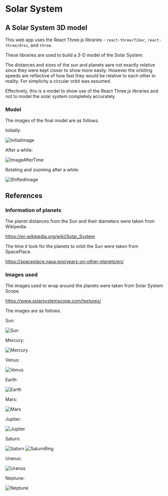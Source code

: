 # Solar System

## A Solar System 3D model

This web app uses the React Three.js libraries - `react-three/fiber`, `react-three/drei`, and `three`.

These libraries are used to build a 3-D model of the Solar System.

The distances and sizes of the sun and planets aare not exactly relative since they were kept closer to show more easily. However the orbiting speeds are reflective of how fast they would be relative to each other in reality. For simplicity a circular orbit was assumed.

Effectively, this is a model to show use of the React Three.js libraries and not to model the solar system completely accurately.

### Model

The images of the final model are as follows.

Initially:

![InitialImage](./readme_images/1.jpg)

After a while:

![ImageAfterTime](./readme_images/2.jpg)

Rotating and zooming after a while:

![ShiftedImage](./readme_images/shifted.jpg)


## References

### Information of planets

The planet distances from the Sun and their diameters were taken from Wikipedia.

https://en.wikipedia.org/wiki/Solar_System

The time it took for the planets to orbit the Sun were taken from SpacePlace.

https://spaceplace.nasa.gov/years-on-other-planets/en/

### Images used

The images used to wrap around the planets were taken from Solar System Scope.

https://www.solarsystemscope.com/textures/

The images are as follows.

Sun:

![Sun](./solar_system/src/system/sun/surfaces/sun.jpg)

Mercury:

![Mercury](./solar_system/src/system/planets/surfaces/mercury.jpg)

Venus:

![Venus](./solar_system/src/system/planets/surfaces/venus.jpg)

Earth:

![Earth](./solar_system/src/system/planets/surfaces/earth.jpg)

Mars:

![Mars](./solar_system/src/system/planets/surfaces/mars.jpg)

Jupiter:

![Jupiter](./solar_system/src/system/planets/surfaces/jupiter.jpg)

Saturn:

![Saturn](./solar_system/src/system/planets/surfaces/saturn.jpg)
![SaturnRing](./solar_system/src/system/planets/surfaces/saturn_ring.png)

Uranus:

![Uranus](./solar_system/src/system/planets/surfaces/uranus.jpg)

Neptune:

![Neptune](./solar_system/src/system/planets/surfaces/neptune.jpg)